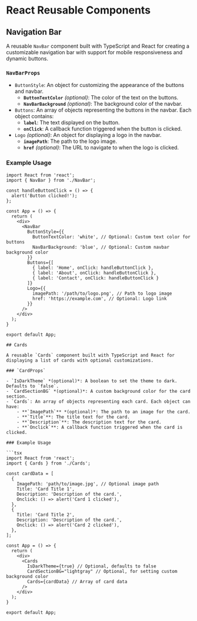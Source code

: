 # React Reusable Components

## Navigation Bar

A reusable `NavBar` component built with TypeScript and React for creating a customizable navigation bar with support for mobile responsiveness and dynamic buttons.

### `NavBarProps`

- `ButtonStyle`: An object for customizing the appearance of the buttons and navbar.
  - **`ButtonTextColor`** *(optional)*: The color of the text on the buttons.
  - **`NavBarBackground`** *(optional)*: The background color of the navbar.
- `Buttons`: An array of objects representing the buttons in the navbar. Each object contains:
  - **`label`**: The text displayed on the button.
  - **`onClick`**: A callback function triggered when the button is clicked.
- `Logo` *(optional)*: An object for displaying a logo in the navbar.
  - **`imagePath`**: The path to the logo image.
  - **`href`** *(optional)*: The URL to navigate to when the logo is clicked.

### Example Usage

```tsx
import React from 'react';
import { NavBar } from './NavBar';

const handleButtonClick = () => {
  alert('Button clicked!');
};

const App = () => {
  return (
    <div>
      <NavBar
        ButtonStyle={{
          ButtonTextColor: 'white', // Optional: Custom text color for buttons
          NavBarBackground: 'blue', // Optional: Custom navbar background color
        }}
        Buttons={[
          { label: 'Home', onClick: handleButtonClick },
          { label: 'About', onClick: handleButtonClick },
          { label: 'Contact', onClick: handleButtonClick }
        ]}
        Logo={{
          imagePath: '/path/to/logo.png', // Path to logo image
          href: 'https://example.com', // Optional: Logo link
        }}
      />
    </div>
  );
}

export default App;
  
## Cards

A reusable `Cards` component built with TypeScript and React for displaying a list of cards with optional customizations.

### `CardProps`

- `IsDarkTheme` *(optional)*: A boolean to set the theme to dark. Defaults to `false`.
- `CardSectionBG` *(optional)*: A custom background color for the card section.
- `Cards`: An array of objects representing each card. Each object can have:
    - **`ImagePath`** *(optional)*: The path to an image for the card.
    - **`Title`**: The title text for the card.
    - **`Description`**: The description text for the card.
    - **`Onclick`**: A callback function triggered when the card is clicked.

### Example Usage

```tsx
import React from 'react';
import { Cards } from './Cards';

const cardData = [
  {
    ImagePath: 'path/to/image.jpg', // Optional image path
    Title: 'Card Title 1',
    Description: 'Description of the card.',
    Onclick: () => alert('Card 1 clicked'),
  },
  {
    Title: 'Card Title 2',
    Description: 'Description of the card.',
    Onclick: () => alert('Card 2 clicked'),
  },
];

const App = () => {
  return (
    <div>
      <Cards
        IsDarkTheme={true} // Optional, defaults to false
        CardSectionBG="lightgray" // Optional, for setting custom background color
        Cards={cardData} // Array of card data
      />
    </div>
  );
}

export default App;